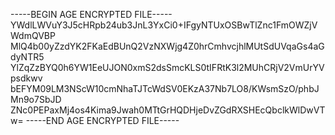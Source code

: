 -----BEGIN AGE ENCRYPTED FILE-----
YWdlLWVuY3J5cHRpb24ub3JnL3YxCi0+IFgyNTUxOSBwTlZnc1FmOWZjVWdmQVBP
MlQ4b00yZzdYK2FKaEdBUnQ2VzNXWjg4Z0hrCmhvcjhlMUtSdUVqaGs4aGdyNTR5
YlZqZzBYQ0h6YW1EeUJON0xmS2dsSmcKLS0tIFRtK3l2MUhCRjV2VmUrYVpsdkwv
bEFYM09LM3NScW10cmNhaTJTcWdSV0EKzA37Nb7LO8/KWsmSzO/phbJMn9o7SbJD
ZNc0PEPaxMj4os4Kima9Jwah0MTtGrHQDHjeDvZGdRXSHEcQbclkWlDwVTw=
-----END AGE ENCRYPTED FILE-----
